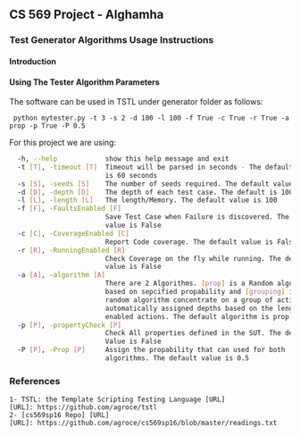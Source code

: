 

## CS 569 Project - Alghamha ##
### Test Generator Algorithms Usage Instructions ###


#### Introduction ####



#### Using The Tester Algorithm Parameters ####

The software can be used in TSTL under generator folder as follows:

` python mytester.py -t 3 -s 2 -d 100 -l 100 -f True -c True -r True -a prop -p True -P 0.5`

For this project we are using:

```bash
  -h, --help            show this help message and exit
  -t [T], -timeout [T]  Timeout will be parsed in seconds - The default value
                        is 60 seconds
  -s [S], -seeds [S]    The number of seeds required. The default value is 0
  -d [D], -depth [D]    The depth of each test case. The default is 100
  -l [L], -length [L]   The length/Memory. The default value is 100
  -f [F], -FaultsEnabled [F]
                        Save Test Case when Failure is discovered. The default
                        value is False
  -c [C], -CoverageEnabled [C]
                        Report Code coverage. The default value is False
  -r [R], -RunningEnabled [R]
                        Check Coverage on the fly while running. The default
                        value is False
  -a [A], -algorithm [A]
                        There are 2 Algorithms. [prop] is a Random algorithm
                        based on sepcified propability and [grouping] is
                        random algorithm concentrate on a group of actions for
                        automatically assigned depths based on the length of
                        enabled actions. The default algorithm is prop
  -p [P], -propertyCheck [P]
                        Check All properties defined in the SUT. The default
                        Value is False
  -P [P], -Prop [P]     Assign the propability that can used for both
                        algorithms. The default value is 0.5

```

### References ###
 
```
1- TSTL: the Template Scripting Testing Language [URL]
[URL]: https://github.com/agroce/tstl
2- [cs569sp16 Repo] [URL]
[URL]: https://github.com/agroce/cs569sp16/blob/master/readings.txt
```